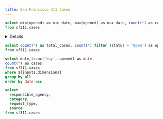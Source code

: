 ```yaml
---
title: San Francisco 311 Cases
---
```


<!-- SECTION 1: BUILD A BASIC SUMMARY PAGE -->

<!-- 1. Add your first query
    - Name it 'description'
    - Calculate min_date, max_date, and case count from the sf311.cases table
-->

```sql description
select min(opened) as min_date, max(opened) as max_date, count(*) as count
from sf311.cases
```

<!-- 2. Add a Details component to explain the dataset
    - Use the Value component to display the min date, max date, and record count in the Details componet
    - Add a nested Details component inside to display this explanation of 311 cases:
          311 is the city's request service for non-emergencies. Citizens can report local issues to 311 and monitor the status of the request. Each case represents something that was reported through this service.
--> 

<Details title='About this data'>
  This dataset includes <Value data={description} column=count fmt=num0k/> 311 cases in San Francisco from <Value data={description} column=min_date fmt=shortdate/> to <Value data={description} column=max_date fmt=shortdate/>.

  <Details title='What are 311 Cases?'>
    311 is the city's request service for non-emergencies. Citizens can report local issues to 311 and monitor the status of the request. Each case represents something that was reported through this service.
  </Details>

</Details>


<!-- 3. Add summary BigValues
    - Add a query called 'summary' to get total_cases and open_cases (where status='Open')
    - Add a BigValue for each of those metrics
-->


```sql summary
select count(*) as total_cases, count(*) filter (status = 'Open') as open_cases
from sf311.cases
```

<BigValue
  data={summary}
  value=total_cases
  fmt=num0k
/>

<BigValue
  data={summary}
  value=open_cases
  fmt=num0k
/>


<!-- 4. Add a trend line chart
    - Add a query called 'trend' which includes date and case count
    - Use the opened column for the date. Since this is a timestamp you will need to use date_trunc()
-->

```sql trend
select date_trunc('day', opened) as date,
count(*) as cases
from sf311.cases
where ${inputs.dimensions}
group by all
order by date asc
```

<LineChart
  title="Case Trend"
  data={trend}
  x=date
  y=cases
  yAxisTitle=cases
/>

<!-- 5. Add a DimensionGrid 
  - Create a query called 'cases' which pulls these columns:
      - responsible_agency
      - category
      - request_type
      - source
  - Add a DimensionGrid component which uses that data
-->

```sql cases
select 
  responsible_agency,
  category,
  request_type,
  source
from sf311.cases 
```

<DimensionGrid data={cases} name=dimensions/>

<!-- 7. Add a CalendarHeatmap which uses your 'trend' query -->

 <CalendarHeatmap
  title="Daily 311 Cases"
  data={trend}
  date=date
  value=cases
/>

<!-- END OF SECTION 1 -->



<!-- SECTION 2: BUILD A SIMPLE CATEGORIES PAGE -->

<!-- 1. Add a new page called categories.md -->

<!-- 2. Copy and paste these instructions onto that page -->

<!-- 3. Add a query that pulls the category, request_type, and case count -->

<!-- 4. Add a DataTable component that includes conditional formatting for the case count column (see https://docs.evidence.dev/components/data-table/#conditional-formatting) -->

<!-- 5. Add search to the table -->

<!-- END OF SECTION 2 -->


<!-- SECTION 3: ADD INTERACTIVITY TO YOUR SUMMARY PAGE (INDEX.MD) -->

<!-- 1. Change your dimension grid to become an input by using the 'name' prop - call it 'dimensions' -->

<!-- 2. Then hook this up to the LineChart by adding a 'where' clause to your trend query. See docs here: https://docs.evidence.dev/components/dimension-grid/#as-an-input -->

<!-- 3. Add the input to the chart title so you get the context when the chart updates. Inputs can be referenced in curly braces like: {inputs.my_input} -->

<!-- END OF SECTION 3 -->


<!-- SECTION 4: BUILD A NEIGHBORHOOD EXPLORER PAGE -->

<!-- 1. Add a folder called neighborhoods in your pages directory. Then add a file called index.md in that folder -->

<!-- 2. Copy and paste these instructions onto that page -->

 <!-- 3. Add a page title -->


<!-- 4. Build a neighborhood map and make it an interactive input
        - Start with a SQL query that gets neighborhood and case count - call the query 'neighborhoods'
        - Add an AreaMap component pulling from that data
        - Make the map an input using the 'name' prop - give it a name of 'map_input'
-->

<!-- 5. Set up a page title that changes to show the selected neighborhood name
      - When not selected, the input will default to true
      - You will need to use an if block (https://docs.evidence.dev/core-concepts/if-else/)
      - Title should say "All Neighborhoods" when no neighborhood is selected
-->

<!-- 6. Set up a query to get the case trend for the selected neighborhood. 
        - Name the query 'filtered_trend'
        - Get the week and case count for that specific neighborhood using a where clause
        - See here for an example: https://docs.evidence.dev/components/area-map/#use-map-as-input
        - Note that you will need to handle the situation where no neighborhood is selected (the input will return true in that case)
-->

<!-- 7. Add a LineChart to display the trend data from filtered_trend -->

<!-- 8. Put your AreaMap and LineChart into a Grid with 2 columns
        - You can also give each a title by adding a header above them (e.g., put '### Neighborhood Selector' above the AreaMap)
            - To avoid creating new Grid cells when appending content to a cell, you can use the Group component (https://docs.evidence.dev/components/grid/#group-component)
-->

<!-- 9. Add a category breakdown
        - Create a query called category_breakdown which pulls the category and case count, filtered for the selected neighborhoood
        - Add a DataTable to display the results and use conditional formatting for the case count column
-->

<!-- END OF SECTION 4 -->


<!-- SECTION 5: CREATE NEIGHBORHOOD TEMPLATED PAGE -->

<!-- 1. Create links Evidence will use to auto-generate your templated pages when deploying
    - In pages/neighborhoods/index.md, add a DataTable to the bottom of the page pulling from the 'neighborhoods' query
    - Use the 'link' prop in DataTable to set the link to the 'neighborhood' column
    - This will make each row in the table clickable and will tell Evidence to generate a page for that neighborhood when building your project for deployment
-->

<!-- 2. Create a new file called [neighborhood].md inside your neighborhoods folder -->

<!-- 3. Copy and paste these directions onto that page -->

 <!-- 4. Add a title for the neighborhood using the "page param" (see here: https://docs.evidence.dev/core-concepts/templated-pages/) -->

<!-- 5. Go back to your neighborhood explorer page and test by clicking a row in your DataTable you created in step 1. You should navigate to a neighborhood page and see the title you just added with the neighborhood name -->

<!-- 6. Add a summary BigValue 
        - Add a query called summary which pulls the case count and close rate (cases where status=closed / total cases)
        - Add a BigValue component to display the count and close rate (use the comparison for the close rate - https://docs.evidence.dev/components/big-value/#comparisons)
-->
 
 <!-- 7. Get the last 100 cases in that neighborhood
        - Call this query 'last_100'
        - Filter for the neighborhood using the page param in your query
-->

<!-- 8. Add a PointMap to display the last 100 cases using the latitude and longitude columns 
    - See if you can use the url column in the tooltip to create a link to the SF city site
    - Docs: https://docs.evidence.dev/components/point-map/#with-clickable-link-and-tooltiptypeclick
-->

<!-- 9. Pull the top 10 categories for the neighborhood 
        - Create a query called top_categories
        - Display the results in a horizontal BarChart (use swapXY=true)
-->

<!-- 10. Create a 2-column Grid and put your PointMap and BarChart inside it
        - Adjust the BarChart height using chartAreaHeight to get it to line up well with the PointMap
-->

<!-- 11. Create a dynamic link in your neighborhood explorer by adding this to the bottom of your page title:
    -  [See neighborhood deep dive &rarr;](./{inputs.map_input.neighborhood})
    - You should now see a deep dive link appear when you click on a neighborhood on the map
-->


<!-- END OF SECTION 5 -->


<!-- SECTION 6: DYNAMIC CONTENT GENERATION - VOLUME SPIKES -->

<!-- 1. Copy and paste these directions into your [neighborhood].md file -->


<!-- 2. Add a query to detect volume spikes in cases over time
    - Call the query 'spike_detection'
    - Use this SQL:
 
 WITH case_counts as (
    select 
        category,
        date_trunc('week', opened) as date,
        count(*) as cases
    from sf311.cases
    where neighborhood = '${params.neighborhood}'
    group by all
),

category_stats AS (
    SELECT 
        category,
        date,
        cases,
        AVG(cases) OVER (PARTITION BY category ORDER BY date ROWS BETWEEN 30 PRECEDING AND CURRENT ROW) AS rolling_avg,
        STDDEV(cases) OVER (PARTITION BY category ORDER BY date ROWS BETWEEN 30 PRECEDING AND CURRENT ROW) AS rolling_stddev
    FROM 
        case_counts
)

SELECT 
    category,
    date,
    cases,
    rolling_avg,
    rolling_stddev,
    (cases - rolling_avg) / rolling_stddev as stddev,
    CASE 
        WHEN cases > (rolling_avg + 2 * rolling_stddev) THEN 'Spike'
        ELSE 'Normal'
    END AS status
FROM 
    category_stats

-->

<!-- 3. Add another query called all_spikes to filter for spikes using the status column (status = 'Spike') -->

<!-- 4. Add a section with a title for Volume Spikes in this neighborhood
        - Include a Details component with this definition:
            A volume spike is defined as a weekly case count exceeding 2x the standard deviation of the previous 30 weeks
-->

<!-- 5. Pull the distinct list of categories with spikes in a query called 'categories_with_spikes'
        - Do this by summing the cases from the all_spikes query
        - Use query chaining to accomplish this (https://docs.evidence.dev/core-concepts/queries/#query-chaining)
 -->


<!-- 6. Add an if block to display different content depending on whether spikes are present
        - You can use categories_with_spikes.length in the if block to determine if it has any results
        - For now, just put a simple text message to confirm that there are or aren't any spikes. In the next step we will add the real content
        - For the case where there are no spikes, you can include text like "There are no spikes above 2 standard deviations from the 30 week rolling average"
-->

<!-- 7. Include a loop of line charts to display spikes
        - In the part of the if block where spikes are present, add a Grid with 3 columns
        - Inside the Grid, add a loop using an #each block (https://docs.evidence.dev/core-concepts/loops/)
        - The each block should use the categories_with_spikes query
        - Add a LineChart inside the loop - use the below for your data prop:
                data={spike_detection.where(`category = '${row.category}'`)}
        - Test your page - you should see multiple charts appearing for neighborhoods that have spikes
-->

<!-- 8. Add annotations to show spikes on the line charts
        - Inside the LineChart in your loop, add a ReferencePoint component (https://docs.evidence.dev/components/annotations/#reference-point)
        - Use this code for the ReferencePoint:
                    <ReferencePoint
                        data={all_spikes.where(`category = '${row.category}'`)}
                        x=date
                        y=cases
                        label=status
                        color=red
                        symbolSize=16
                        symbolBorderWidth=1
                        symbolBorderColor=red
                        symbolOpacity=0.25
                    />
        - Check out your page again to see the spikes circled in red
-->

<!-- 9. That's it! You now have a fully interactive data app running locally. Nice work! -->


<!-- END OF SECTION 6 -->
